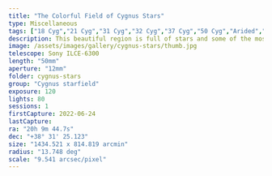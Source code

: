 ```yaml
---
title: "The Colorful Field of Cygnus Stars"
type: Miscellaneous
tags: ["18 Cyg","21 Cyg","31 Cyg","32 Cyg","37 Cyg","50 Cyg","Arided","Aridif","Arrioph (α Cyg)","Crescent Nebula","Fawaris II (δ Cyg)","NGC6888","NGC6960","Part of the constellation Cygnus (Cyg)","The star 23 Vul","The star 39 Cyg","The star 41 Cyg","The star 52 Cyg","The star Deneb","The star Fawaris","The star Sadr (γ Cyg)","The star η Cyg","The star ο1 Cyg","The star ο2 Cyg","Veil Nebula"]
description: This beautiful region is full of stars and some of the most bright and beautiful nebulae including The Cygnus Loop (Veil Nebula), the North America Nebula, the Crescent Nebula and the Tulip Nebula.
image: /assets/images/gallery/cygnus-stars/thumb.jpg
telescope: Sony ILCE-6300
length: "50mm"
aperture: "12mm"
folder: cygnus-stars
group: "Cygnus starfield"
exposure: 120
lights: 80
sessions: 1
firstCapture: 2022-06-24
lastCapture:
ra: "20h 9m 44.7s"
dec: "+38° 31' 25.123"
size: "1434.521 x 814.819 arcmin"
radius: "13.748 deg"
scale: "9.541 arcsec/pixel"
---
```

